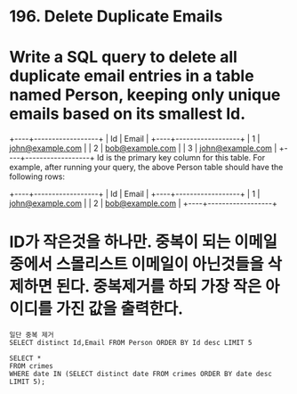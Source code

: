 # 196. Delete Duplicate Emails

# Write a SQL query to delete all duplicate email entries in a table named Person, keeping only unique emails based on its smallest Id.

+----+------------------+
| Id | Email            |
+----+------------------+
| 1  | john@example.com |
| 2  | bob@example.com  |
| 3  | john@example.com |
+----+------------------+
Id is the primary key column for this table.
For example, after running your query, the above Person table should have the following rows:

+----+------------------+
| Id | Email            |
+----+------------------+
| 1  | john@example.com |
| 2  | bob@example.com  |
+----+------------------+

# ID가 작은것을 하나만. 중복이 되는 이메일중에서 스몰리스트 이메일이 아닌것들을 삭제하면 된다. 중복제거를 하되 가장 작은 아이디를 가진 값을 출력한다.
```
일단 중복 제거
SELECT distinct Id,Email FROM Person ORDER BY Id desc LIMIT 5

SELECT * 
FROM crimes
WHERE date IN (SELECT distinct date FROM crimes ORDER BY date desc LIMIT 5);

```